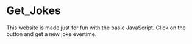 # Get_Jokes
This website is made just for fun with the basic JavaScript. Click on the button and get a new joke evertime.
